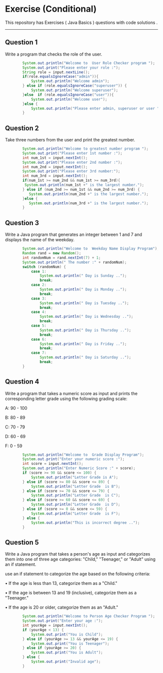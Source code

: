 # Exercise (Conditional) 
This repository has Exercises ( Java Basics ) questions with code solutions .

---
## Question 1
Write a program that checks the role of the user.

```java
        System.out.println("Welcome to  User Role Checker program ");
        System.out.print("Please enter your role :");
        String role = input.nextLine();
        if(role.equalsIgnoreCase("admin")){
            System.out.println("Welcome admin");
        } else if (role.equalsIgnoreCase("superuser")) {
            System.out.println("Welcome superuser");
        }else  if (role.equalsIgnoreCase("user")){
            System.out.println("Welcome user");
        }else {
            System.out.println("Please enter admin, superuser or user ");
        }
```

## Question 2
Take three numbers from the user and print the greatest number. 

```java
        System.out.println("Welcome to greatest number program ");
        System.out.print("Please enter 1st number :");
        int num_1st = input.nextInt();
        System.out.print("Please enter 2nd number :");
        int num_2nd = input.nextInt();
        System.out.print("Please enter 3rd number:");
        int num_3rd = input.nextInt();
        if(num_1st >= num_2nd && num_1st >= num_3rd){
         System.out.println(num_1st +" is the largest number.");
        } else if (num_2nd >= num_1st && num_2nd >= num_3rd) {
           System.out.println(num_2nd +" is the largest number.");
        }else { 
           System.out.println(num_3rd +" is the largest number.");
        }
```
## Question 3
Write a Java program that generates an integer between 1 and 7 and displays the name of the weekday. 

```java
        System.out.println("Welcome to  Weekday Name Display Program");
        Random rand = new Random(); 
        int randomNum = rand.nextInt(7) + 1; 
        System.out.println(" The number :" + randomNum);
        switch (randomNum) {
            case 1:
                System.out.println(" Day is Sunday ..");
                break;
            case 2:
                System.out.println(" Day is Monday ..");
                break;
            case 3:
                System.out.println(" Day is Tuesday ..");
                break;
            case 4:
                System.out.println(" Day is Wednesday ..");
                break;
            case 5:
                System.out.println(" Day is Thursday ..");
                break;
            case 6:
                System.out.println(" Day is Friday ..");
                break;
            case 7:
                System.out.println(" Day is Saturday ..");
                break;
        }
```

## Question 4
Write a program that takes a numeric score as input and prints
the corresponding letter grade using the following grading scale:
<p>A: 90 - 100</p>
<p>B: 80 - 89</p>
<p>C: 70 - 79</p>
<p>D: 60 - 69</p>
<p>F: 0 - 59</p>

```java
        System.out.println("Welcome to  Grade Display Program");
        System.out.print("Enter your numeric score :");
        int score = input.nextInt();
        System.out.println("Enter Numeric Score :" + score);
        if (score >= 90 && score <= 100) {  
            System.out.println("Letter Grade is A");
        } else if (score >= 80 && score <= 89) { 
            System.out.println("Letter Grade  is B");
        } else if (score >= 70 && score <= 79) { 
            System.out.println("Letter Grade  is C");
        } else if (score >= 60 && score <= 69) { 
            System.out.println("Letter Grade  is D");
        } else if (score >= 0 && score <= 59) {  
            System.out.println("Letter Grade  is F");
        } else {
            System.out.println("This is incorrect degree ..");
        }
```

## Question 5
Write a Java program that takes a person's age as input and categorizes them into one of three age categories: "Child," "Teenager," or "Adult" using an if statement. 
<p>use an if statement to categorize the age based on the following criteria:</p>
<p>• If the age is less than 13, categorize them as a "Child."</p>
<p>• If the age is between 13 and 19 (inclusive), categorize them as a "Teenager."</p>
<p>• If the age is 20 or older, categorize them as an "Adult."</p>

```java
        System.out.println("Welcome to Person Age Checker Program ");
        System.out.print("Enter your age :");
        int yourAge = input.nextInt();
        if (yourAge < 13) { 
            System.out.print("You is Child");
        } else if (yourAge >= 13 && yourAge <= 19) { 
            System.out.print("You is Teenager");
        } else if (yourAge >= 20) {
            System.out.print("You is Adult");
        } else { 
            System.out.print("Invalid age");
        }

```

